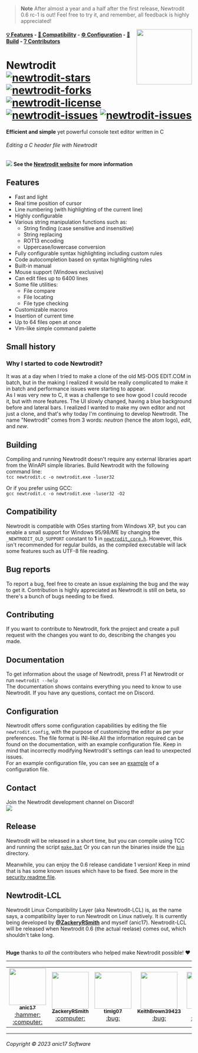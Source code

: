 > **Note**
After almost a year and a half after the first release, Newtrodit 0.6 rc-1 is out! Feel free to try it, and remember, all feedback is highly appreciated!

<a href="https://github.com/anic17/Newtrodit"><img src="https://github.com/anic17/Newtrodit/blob/main/res/logo_transp.png" align="right" width="150" height="150" /></a>

#### [💡 Features](https://github.com/anic17/Newtrodit#features) - [📖 Compatibility](https://github.com/anic17/Newtrodit#compatibility) - [⚙️ Configuration](https://github.com/anic17/Newtrodit#configuration) - [🔨 Build](https://github.com/anic17/Newtrodit#building) - [❔ Contributors](https://github.com/anic17/Newtrodit#contributors)

# Newtrodit <br><a href="https://github.com/anic17/Newtrodit/stargazers">![newtrodit-stars](https://img.shields.io/github/stars/anic17/Newtrodit?color=yellow&style=flat-square)</a> <a href="https://github.com/anic17/Newtrodit/network/members">![newtrodit-forks](https://img.shields.io/github/forks/anic17/Newtrodit?style=flat-square)</a> <a href="https://www.gnu.org/licenses/gpl-3.0">![newtrodit-license](https://img.shields.io/github/license/anic17/Newtrodit?style=flat-square)</a> <a href="https://github.com/anic17/Newtrodit/issues">![newtrodit-issues](https://img.shields.io/github/issues/anic17/Newtrodit?style=flat-square)</a> <a href="https://github.com/anic17/Newtrodit/pulls">![newtrodit-issues](https://img.shields.io/github/issues-pr/anic17/Newtrodit?style=flat-square)</a>

**Efficient and simple** yet powerful console text editor written in C

###### Editing a C header file with Newtrodit
<a href="https://anic17.github.io/Newtrodit/"><img src="../main/res/screenshot_main.png"></img></a>
**See the [Newtrodit website](https://anic17.github.io/Newtrodit) for more information**

## Features
- Fast and light
- Real time position of cursor
- Line numbering (with highlighting of the current line)
- Highly configurable
- Various string manipulation functions such as:
   - String finding (case sensitive and insensitive)
   - String replacing
   - ROT13 encoding
   - Uppercase/lowercase conversion
- Fully configurable syntax highlighting including custom rules
- Code autocompletion based on syntax highlighting rules
- Built-in manual
- Mouse support (Windows exclusive)
- Can edit files up to 6400 lines
- Some file utilities:
   - File compare
   - File locating
   - File type checking
- Customizable macros
- Insertion of current time
- Up to 64 files open at once
- Vim-like simple command palette

## Small history
### Why I started to code Newtrodit?

It was at a day when I tried to make a clone of the old MS-DOS EDIT.COM in batch, but in the making I realized it would be really complicated to make it in batch and performance issues were starting to appear.  
As I was very new to C, it was a challenge to see how good I could recode it, but with more features. The UI slowly changed, having a blue background before and lateral bars. I realized I wanted to make my own editor and not just a clone, and that's why today I'm continuing to develop Newtrodit.
The name "Newtrodit" comes from 3 words: _neutron_ (hence the atom logo), _edit_, and _new_.

## Building
Compiling and running Newtrodit doesn't require any external libraries apart from the WinAPI simple libraries. Build Newtrodit with the following command line:  
`tcc newtrodit.c -o newtrodit.exe -luser32`  

Or if you prefer using GCC:  
`gcc newtrodit.c -o newtrodit.exe -luser32 -O2`

## Compatibility
Newtrodit is compatible with OSes starting from Windows XP, but you can enable a small support for Windows 95/98/ME by changing the `_NEWTRODIT_OLD_SUPPORT` constant to **1** in [`newtrodit_core.h`](src/win32/newtrodit_core_win.h#L44).  However, this isn't recommended for regular builds, as the compiled executable will lack some features such as UTF-8 file reading.

## Bug reports
To report a bug, feel free to create an issue explaining the bug and the way to get it. Contribution is highly appreciated as Newtrodit is still on beta, so there's a bunch of bugs needing to be fixed.

## Contributing
If you want to contribute to Newtrodit, fork the project and create a pull request with the changes you want to do, describing the changes you made.

## Documentation
To get information about the usage of Newtrodit, press F1 at Newtrodit or run `newtrodit --help`  
The documentation shows contains everything you need to know to use Newtrodit. If you have any questions, contact me on <a href="https://discord.gg/J628dBqQgb" style="text-decoration: none">Discord</a>.

## Configuration

Newtrodit offers some configuration capabilities by editing the file `newtrodit.config`, with the purpose of customizing the editor as per your preferences. The file format is INI-like.All the information required can be found on the documentation, with an example configuration file. Keep in mind that incorrectly modifying Newtrodit's settings can lead to unexpected issues.  
For an example configuration file, you can see an [example](newtrodit.config) of a configuration file.

## Contact
Join the Newtrodit development channel on Discord!  
<a href="https://discord.gg/J628dBqQgb"><img src="https://img.shields.io/discord/728958932210679869?style=flat-square&color=blue"></a>

## Release
Newtrodit will be released in a short time, but you can compile using <a href="https://bellard.org/tcc/" style="text-decoration: none">TCC</a> and running the script [`make.bat`](../main/make.bat)
Or you can run the binaries inside the [`bin`](../main/bin/) directory.

Meanwhile, you can enjoy the 0.6 release candidate 1 version! Keep in mind that is has some known issues which have to be fixed. See more in the [security readme file](../main/SECURITY.md).


## Newtrodit-LCL

Newtrodit Linux Compatibility Layer (aka Newtrodit-LCL) is, as the name says, a compatibility layer to run Newtrodit on Linux natively. It is currently being developed by **[@ZackeryRSmith](https://github.com/ZackeryRSmith)** and myself (anic17). Newtrodit-LCL will be released when Newtrodit 0.6 (the actual reelase) comes out, which shouldn't take long.

<br />
<a name="contributors"></a>
<b>Huge</b> thanks to <i>all</i> the contributers who helped make Newtrodit possible! ❤️
<hr>
<table align="center">
  <tr>
    <td align="center"><a href="https://github.com/anic17"><img src="https://avatars.githubusercontent.com/u/58483910?v=4?s=100" width="100px;" /><br /><sub><b>anic17</b></sub></a><br /><a href="" title="Maintainer">:hammer:</a> <a href="" title="Code">:computer:</a></td>
    <td align="center"><a href="https://github.com/ZackeryRSmith"><img src="https://avatars.githubusercontent.com/u/72983221?v=4?s=100" width="100px;" alt=""/><br /><sub><b>ZackeryRSmith</b></sub></a><br /><a href="" title="Code">:computer:</a></td>
    <td align="center"><a href="https://github.com/timlg07"><img src="https://avatars.githubusercontent.com/u/33633786?v=4?s=100" width="100px;" /><br /><sub><b>timlg07</b></sub></a><br /><a href="" title="Bug fixes">:bug:</a></td>
    <td align="center"><a href="https://github.com/KeithBrown39423"><img src="https://avatars.githubusercontent.com/u/74946768?v=4?s=100" width="100px;" /><br /><sub><b>KeithBrown39423</b></sub></a><br /><a href="" title="Bug fixes">:bug:</a></td>
    <td align="center"><a href="https://github.com/TheKvc"><img src="https://avatars.githubusercontent.com/u/46124093?v=4?s=100" width="100px;" /><br /><sub><b>TheKvc</b></sub></a><br /><a href="" title="Testing">:test_tube:</a></td>
  </tr>
</table>

<hr>

###### Copyright &copy; 2023 anic17 Software

<!-- 
View counter 
-->
<img src="https://hits.seeyoufarm.com/api/count/incr/badge.svg?url=https%3A%2F%2Fgithub.com%2Fanic17%2FNewtrodit&count_bg=%23FFFFFF&title_bg=%23FFFFFF&icon=&icon_color=%23FFFFFF&title=hits&edge_flat=false" style="display:none" height=0 width=0>

